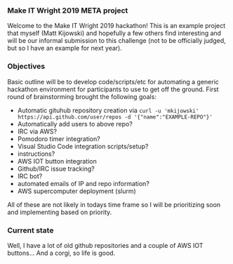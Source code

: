 ### Make IT Wright 2019 META project

Welcome to the Make IT Wright 2019 hackathon!  This is an example project that
myself (Matt Kijowski) and hopefully a few others find interesting and will be
our informal submission to this challenge (not to be officially judged, but so I
have an example for next year).

### Objectives

Basic outline will be to develop code/scripts/etc for automating a generic
hackathon environment for participants to use to get off the ground.  First
round of brainstorming brought the following goals:

* Automatic gituhub repository creation via `curl -u 'mkijowski'
  https://api.github.com/user/repos -d '{"name":"EXAMPLE-REPO"}'`
* Automatically add users to above repo?
* IRC via AWS?
* Pomodoro timer integration?
* Visual Studio Code integration scripts/setup?
* instructions?
* AWS IOT button integration
* Github/IRC issue tracking?
* IRC bot?
* automated emails of IP and repo information?
* AWS supercomputer deployment (slurm)

All of these are not likely in todays time frame so I will be prioritizing soon
and implementing based on priority.

### Current state
Well, I have a lot of old github repositories and a couple of AWS IOT buttons...
And a corgi, so life is good.

